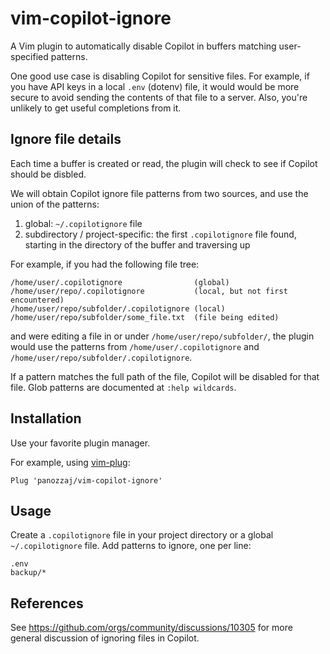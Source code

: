 # vim-copilot-ignore

A Vim plugin to automatically disable Copilot in buffers matching user-specified patterns.

One good use case is disabling Copilot for sensitive files. For example, if you have API keys in a local `.env` (dotenv) file, it would
would be more secure to avoid sending the contents of that file to a server. Also, you're unlikely to get useful completions from it.

## Ignore file details

Each time a buffer is created or read, the plugin will check to see if Copilot should be disbled.

We will obtain Copilot ignore file patterns from two sources, and use the union of the patterns:

1. global: `~/.copilotignore` file
2. subdirectory / project-specific: the first `.copilotignore` file found, starting in the directory of the buffer and traversing up

For example, if you had the following file tree:

```
/home/user/.copilotignore                (global)
/home/user/repo/.copilotignore           (local, but not first encountered)
/home/user/repo/subfolder/.copilotignore (local)
/home/user/repo/subfolder/some_file.txt  (file being edited)
```

and were editing a file in or under `/home/user/repo/subfolder/`, the plugin would use the patterns from `/home/user/.copilotignore` and `/home/user/repo/subfolder/.copilotignore`.

If a pattern matches the full path of the file, Copilot will be disabled for that file. Glob patterns are documented at `:help wildcards`.

## Installation

Use your favorite plugin manager.

For example, using [vim-plug](https://github.com/junegunn/vim-plug):

```vimscript
Plug 'panozzaj/vim-copilot-ignore'
```

## Usage

Create a `.copilotignore` file in your project directory or a global `~/.copilotignore` file. Add patterns to ignore, one per line:

```
.env
backup/*
```

## References

See https://github.com/orgs/community/discussions/10305 for more general discussion of ignoring files in Copilot.
